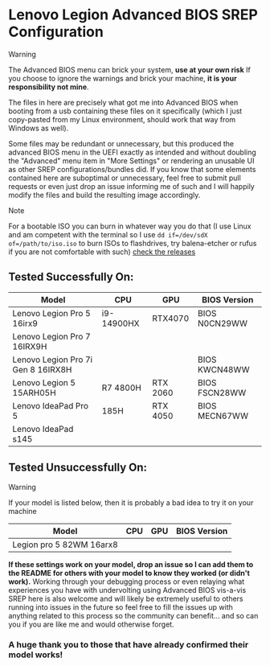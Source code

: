 # Lenovo Legion Advanced BIOS SREP Configuration

> [!WARNING]
> The Advanced BIOS menu can brick your system, **use at your own risk**
> If you choose to ignore the warnings and brick your machine, **it is your responsibility not mine**.

The files in here are precisely what got me into Advanced BIOS when booting from a usb containing
these files on it specifically (which I just copy-pasted from my Linux environment, should work that
way from Windows as well).

Some files may be redundant or unnecessary, but this produced the advanced BIOS menu in the UEFI
exactly as intended and without doubling the "Advanced" menu item in "More Settings" or rendering an
unusable UI as other SREP configurations/bundles did. If you know that some elements contained here
are suboptimal or unnecessary, feel free to submit pull requests or even just drop an issue
informing me of such and I will happily modify the files and build the resulting image accordingly.

> [!NOTE]
> For a bootable ISO you can burn in whatever way you do that (I use Linux and am competent with the terminal so I use `dd if=/dev/sdX of=/path/to/iso.iso` to burn ISOs to flashdrives, try balena-etcher or rufus if you are not comfortable with such) [check the releases](https://github.com/Thomashighbaugh/Lenovo-Legion-Advanced-Bios/releases/tag/v0.0.1)

## Tested Successfully On:

| Model                              | CPU        | GPU      | BIOS Version  |
| ---------------------------------- | ---------- | -------- | ------------- |
| Lenovo Legion Pro 5 16irx9         | i9-14900HX | RTX4070  | BIOS N0CN29WW |
| Lenovo Legion Pro 7 16IRX9H        |            |          |               |
| Lenovo Legion Pro 7i Gen 8 16IRX8H |            |          | BIOS KWCN48WW |
| Lenovo Legion 5 15ARH05H           | R7 4800H   | RTX 2060 | BIOS FSCN28WW |
| Lenovo IdeaPad Pro 5               | 185H       | RTX 4050 | BIOS MECN67WW |
| Lenovo IdeaPad s145                |            |          |               |


## Tested Unsuccessfully On:


> [!WARNING]
> If your model is listed below, then it is probably a bad idea to try it on your machine 

| Model | CPU | GPU | BIOS Version |
|-------|-----|-----|--------------|
| Legion pro 5 82WM 16arx8 | | | |

**If these settings work on your model, drop an issue so I can add them to the README for others with your model to know they worked (or didn't work).** Working through your debugging process or even relaying what experiences you have with undervolting using Advanced BIOS vis-a-vis SREP here is also welcome and will likely be extremely useful to others running into issues in the future so feel free to fill the issues up with anything related to this process so the community can benefit... and so can you if you are like me and would otherwise forget. 

### A huge thank you to those that have already confirmed their model works!
